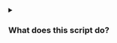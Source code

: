 <details>
 <summary><strong><h3>What does this script do?</h3></strong></summary>
 
- Associate ".ransom" extension with default text editor (Recommended: replace with new extension).
- Create Local Administrator Silent User (Recommended: Change username & password).
- Create Firewall Rule & Allow Remote Desktop.
- Clear Windows Event Logs.
- Clear Windows Shadow Copies.
- Disable Windows Offline Safe Boot.
- Disable Windows Defender Real-Time Protection.
- Disable Windows Defender Watchdog Proccess.
- Disable Windows Defender ExploitGuard MDM policy.
- Uninstall Windows Defender / Features.

### Kill & Remove any of the following Endpoints:
- Avast Premium Security
- Avast Free Antivirus
- Avast Endpoint Protection
- AVG Antivirus Free
- BitDefender Antivirus Plus
- BitDefender Total Security
- ESET File Security
- ESET Endpoint Antivirus
- McAfee VirusScan Enterprise
- McAfee Agent
- McAfee DLP Endpoint
- McAfee SiteAdvisor Enterprise
- McAfee Endpoint Security Platform
- McAfee Endpoint Security Threat Prevention
- Microsoft Security Client
- Malwarebytes' Managed Client
- Sophos System Protection
- Sophos Remote Management System
- Symantec Endpoint Protection
- Symantec Backup Exec Remote Agent for Windows
- Panda WatchGuard Endpoint Security
- Webroot SecureAnywhere

### Kill any of the following running processes:
- Zoolz 2 Service
- Veeam Backup Catalog Data Service
- Symantec System Recovery
- SQLsafe Filter Service
- SQLsafe Backup Service
- SQL Backups
- Acronis VSS Provider
- VeeamDeploySvc
- BackupExecVSSProvider
- ackupExecRPCService
- BackupExecManagementService
- BackupExecJobEngine
- BackupExecDeviceMediaService
</details>
